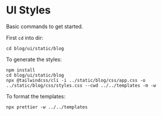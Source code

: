 # UI Styles

Basic commands to get started.

First `cd` into dir:

```console
cd blog/ui/static/blog
```

To generate the styles:

```console
npm install
cd blog/ui/static/blog
npx @tailwindcss/cli -i ../static/blog/css/app.css -o ../static/blog/css/styles.css --cwd ../../templates -m -w
```

To format the templates:

```console
npx prettier -w ../../templates
```
